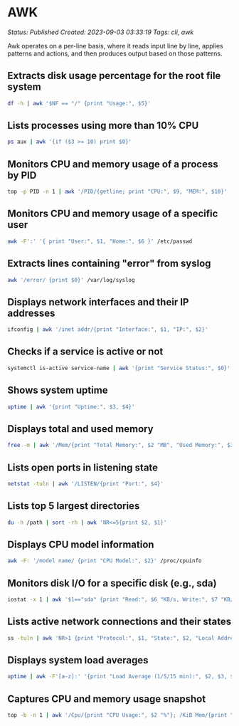 # AWK

_Status: Published_
_Created: 2023-09-03 03:33:19_
_Tags: cli, awk_

Awk operates on a per-line basis, where it reads input line by line, applies patterns and actions, and then produces output based on those patterns. 
## Extracts disk usage percentage for the root file system
```bash
df -h | awk '$NF == "/" {print "Usage:", $5}'
```
## Lists processes using more than 10% CPU
```bash
ps aux | awk '{if ($3 >= 10) print $0}'
```
## Monitors CPU and memory usage of a process by PID
```bash
top -p PID -n 1 | awk '/PID/{getline; print "CPU:", $9, "MEM:", $10}'
```
## Monitors CPU and memory usage of a specific user
```bash
awk -F':' '{ print "User:", $1, "Home:", $6 }' /etc/passwd
```
## Extracts lines containing "error" from syslog
```bash
awk '/error/ {print $0}' /var/log/syslog
```
## Displays network interfaces and their IP addresses
```bash
ifconfig | awk '/inet addr/{print "Interface:", $1, "IP:", $2}'
```
## Checks if a service is active or not
```bash
systemctl is-active service-name | awk '{print "Service Status:", $0}'
```
## Shows system uptime
```bash
uptime | awk '{print "Uptime:", $3, $4}'
```
## Displays total and used memory
```bash
free -m | awk '/Mem/{print "Total Memory:", $2 "MB", "Used Memory:", $3 "MB"}'
```
## Lists open ports in listening state
```bash
netstat -tuln | awk '/LISTEN/{print "Port:", $4}'
```
## Lists top 5 largest directories
```bash
du -h /path | sort -rh | awk 'NR<=5{print $2, $1}'
```
## Displays CPU model information
```bash
awk -F: '/model name/ {print "CPU Model:", $2}' /proc/cpuinfo
```
## Monitors disk I/O for a specific disk (e.g., sda)
```bash
iostat -x 1 | awk '$1=="sda" {print "Read:", $6 "KB/s, Write:", $7 "KB/s"}'
```
## Lists active network connections and their states
```bash
ss -tuln | awk 'NR>1 {print "Protocol:", $1, "State:", $2, "Local Address:", $4}'
```
## Displays system load averages
```bash
uptime | awk -F'[a-z]:' '{print "Load Average (1/5/15 min):", $2, $3, $4}'
```
## Captures CPU and memory usage snapshot
```bash
top -b -n 1 | awk '/Cpu/{print "CPU Usage:", $2 "%"}; /KiB Mem/{print "Memory Usage:", $8}'
```








